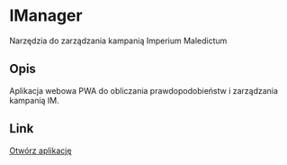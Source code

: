 # IManager
Narzędzia do zarządzania kampanią Imperium Maledictum

## Opis
Aplikacja webowa PWA do obliczania prawdopodobieństw i zarządzania kampanią IM.

## Link
[Otwórz aplikację](https://hehosek.github.io/IManager/index.html)
